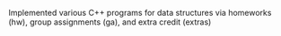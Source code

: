Implemented various C++ programs for data structures via homeworks (hw), group assignments (ga), and extra credit (extras)